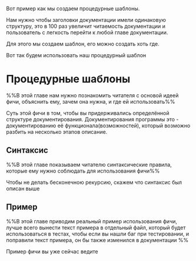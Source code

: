 Вот пример как мы создаем процедурные шаблоны.

Нам нужно чтобы заголовки документации имели одинаковую структуру, это в 100 раз
увеличит читаемость документации и пользователь с легкость перейти к любой главе
документации.

Для этого мы создаем шаблон, его можно создать хоть где.



Вот так будем использовать наш процедурный шаблон

# Процедурные шаблоны

%%В этой главе нам нужно познакомить читателя с основой идеей фичи, объяснить
ему, зачем она нужна, и где ей использовать%%

Суть этой фичи в том, чтобы вы придерживались определённой структуре
документирования. Документирования программы это - документированию её
функционала(возможностей), который возможно разбить на несколько этапов
описание.

## Синтаксис

%%В этой главе показываем читателю синтаксические правила, которые ему нужно
соблюдать для использования фичи%%

Чтобы не делать бесконечною рекурсию, скажем что синтаксис был описан выше 

## Пример

%%В этой главе приводим реальный пример использования фичи, лучше всего вынести
текст примера в отдельный файл, который будет использоваться в тестах, чтобы
если вы нашли баг при тестировании, и поправили текст примера, он бы также
изменился в документации %%

Пример фичи вы уже сейчас ведите
